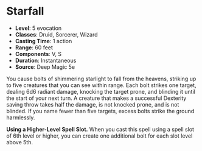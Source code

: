 # Starfall

- **Level**: 5 evocation
- **Classes**: Druid, Sorcerer, Wizard
- **Casting Time**: 1 action
- **Range**: 60 feet
- **Components**: V, S
- **Duration**: Instantaneous
- **Source**: Deep Magic 5e

You cause bolts of shimmering starlight to fall from the heavens, striking up to five creatures that you can see within range. Each bolt strikes one target, dealing 6d6 radiant damage, knocking the target prone, and blinding it until the start of your next turn. A creature that makes a successful Dexterity saving throw takes half the damage, is not knocked prone, and is not blinded. If you name fewer than five targets, excess bolts strike the ground harmlessly.

**Using a Higher-Level Spell Slot.** When you cast this spell using a spell slot of 6th level or higher, you can create one additional bolt for each slot level above 5th.
